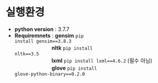 # 실행환경 

- **python version** : 3.7.7     
- **Requiremnets** : **gensim** <code>pip install gensim==3.8.3</code>     
　　　　　　　**nltk** <code>pip install nltk==3.5</code>    
　　　　　　　**lxml** <code>pip install lxml==4.6.2</code> (필수 아님)    
　　　　　　　**glove** <code>pip install glove-python-binary==0.2.0</code>    

